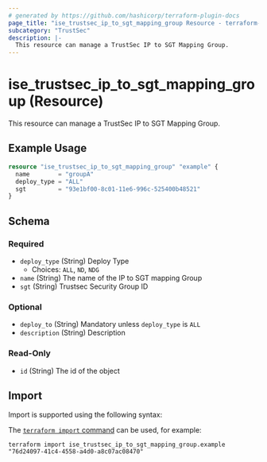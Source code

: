 ```yaml
---
# generated by https://github.com/hashicorp/terraform-plugin-docs
page_title: "ise_trustsec_ip_to_sgt_mapping_group Resource - terraform-provider-ise"
subcategory: "TrustSec"
description: |-
  This resource can manage a TrustSec IP to SGT Mapping Group.
---
```


# ise_trustsec_ip_to_sgt_mapping_group (Resource)

This resource can manage a TrustSec IP to SGT Mapping Group.

## Example Usage

```terraform
resource "ise_trustsec_ip_to_sgt_mapping_group" "example" {
  name        = "groupA"
  deploy_type = "ALL"
  sgt         = "93e1bf00-8c01-11e6-996c-525400b48521"
}
```

<!-- schema generated by tfplugindocs -->
## Schema

### Required

- `deploy_type` (String) Deploy Type
  - Choices: `ALL`, `ND`, `NDG`
- `name` (String) The name of the IP to SGT mapping Group
- `sgt` (String) Trustsec Security Group ID

### Optional

- `deploy_to` (String) Mandatory unless `deploy_type` is `ALL`
- `description` (String) Description

### Read-Only

- `id` (String) The id of the object

## Import

Import is supported using the following syntax:

The [`terraform import` command](https://developer.hashicorp.com/terraform/cli/commands/import) can be used, for example:

```shell
terraform import ise_trustsec_ip_to_sgt_mapping_group.example "76d24097-41c4-4558-a4d0-a8c07ac08470"
```
